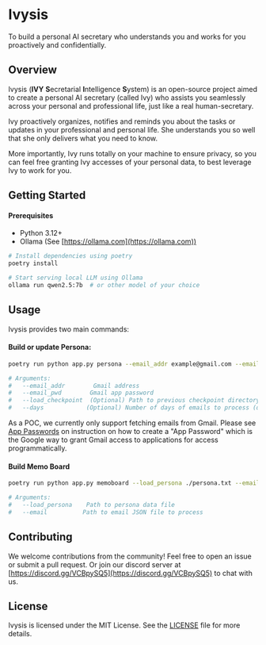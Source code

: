 # Ivysis
To build a personal AI secretary who understands you and works for you proactively and confidentially.

## Overview
Ivysis (**IVY** **S**ecretarial **I**ntelligence **S**ystem) is an open-source project aimed to create a personal AI secretary (called Ivy) who assists you seamlessly across your personal and professional life, just like a real human-secretary.

Ivy proactively organizes, notifies and reminds you about the tasks or updates in your professional and personal life. She understands you so well that she only delivers what you need to know.

More importantly, Ivy runs totally on your machine to ensure privacy, so you can feel free granting Ivy accesses of your personal data, to best leverage Ivy to work for you.

## Getting Started
#### Prerequisites
* Python 3.12+
* Ollama (See [https://ollama.com](https://ollama.com))

```bash
# Install dependencies using poetry
poetry install

# Start serving local LLM using Ollama
ollama run qwen2.5:7b  # or other model of your choice
```

## Usage

Ivysis provides two main commands:
#### Build or update Persona:
```bash
poetry run python app.py persona --email_addr example@gmail.com --email_pwd 'your-app-password' [--load_checkpoint ./data/{run_id}/checkpoint_{idx}] [--days 3]

# Arguments:
#   --email_addr        Gmail address
#   --email_pwd        Gmail app password
#   --load_checkpoint  (Optional) Path to previous checkpoint directory
#   --days            (Optional) Number of days of emails to process (default: 3)
```
As a POC, we currently only support fetching emails from Gmail. 
Please see [App Passwords](https://knowledge.workspace.google.com/kb/how-to-create-app-passwords-000009237) on instruction on how to create a "App Password" which is the Google way to grant Gmail access to applications for access programmatically.

#### Build Memo Board
```bash
poetry run python app.py memoboard --load_persona ./persona.txt --email ./email.json

# Arguments:
#   --load_persona    Path to persona data file
#   --email          Path to email JSON file to process
```


## Contributing

We welcome contributions from the community!
Feel free to open an issue or submit a pull request.
Or join our discord server at [https://discord.gg/VCBpySQ5](https://discord.gg/VCBpySQ5) to chat with us.

## License
Ivysis is licensed under the MIT License. See the [LICENSE](LICENSE) file for more details.
